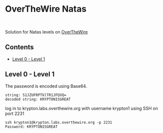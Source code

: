 # OverTheWire Natas  
<br>

 Solution for Natas levels on [OverTheWire](https://overthewire.org/wargames/krypton/)
  ## Contents
* [Level 0 - Level 1](#level-0---level-1)
## Level 0 - Level 1
The password is encoded using Base64.
```
string: S1JZUFRPTklTR1JFQVQ=
decoded string: KRYPTONISGREAT
```
log in to krypton.labs.overthewire.org with username krypton1 using SSH on port 2231
``` 
ssh krypton1@krypton.labs.overthewire.org -p 2231
Password: KRYPTONISGREAT

   
